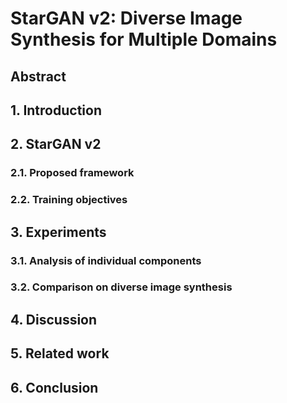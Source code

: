 # StarGAN v2: Diverse Image Synthesis for Multiple Domains
## Abstract
## 1. Introduction
## 2. StarGAN v2
### 2.1. Proposed framework
### 2.2. Training objectives

## 3. Experiments
### 3.1. Analysis of individual components
### 3.2. Comparison on diverse image synthesis

## 4. Discussion
## 5. Related work
## 6. Conclusion
